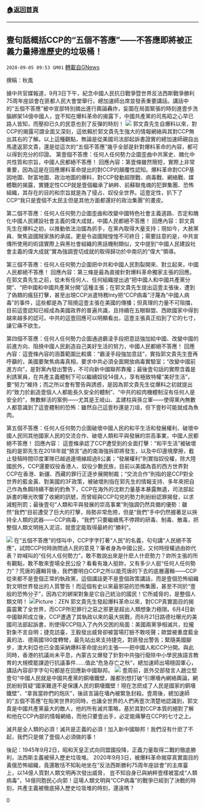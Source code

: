 ###  [:house:返回首頁](https://github.com/ourhimalayas/txt)
---

## 壹句話概括CCP的“五個不答應”——不答應即將被正義力量掃進歷史的垃圾桶！
`2020-09-05 09:53 GM01` [轉載自GNews](https://gnews.org/zh-hant/335271/)

撰稿：秋風

據中共官媒報道，9月3日下午，紀念中國人民抗日戰爭暨世界反法西斯戰爭勝利75周年座談會在匪都人民大會堂舉行，總加速師出席並發表重要講話。講話中的“五個不答應”被中宣部特別摘出進行輿論轟炸，妄圖在局面緊張的時刻進壹步洗腦綁架14億中國人，豈不知在爆料革命的揭露下，中國共產黨的司馬昭之心早已路人皆知，而壓抑已久的民意也到了反彈的時刻！
![](https://s3.amazonaws.com/gnews-media-offload/wp-content/uploads/2020/09/05092859/%E4%B8%8B%E8%BD%BD.jpg)
郭文貴先生自爆料以來，對CCP的揭露可謂全面又深刻，這依賴於郭文貴先生強大的情報網絡與其對CCP無出其右的了解。以上這種觀點，無論是從美國司法部起訴書證實的總加速師親自出馬遣返郭文貴，還是從這次的“五個不答應”幾乎全部是針對爆料革命的內容，都可以得到充分的印證。
第壹個不答應：任何人任何勢力企圖歪曲中共黨史、醜化中共性質和宗旨，中國人民都絕不答應！
回應內容：第壹條雖然簡短，實際上非常重要，因為這是在回應爆料革命提出的對CCP的顛覆性認知。爆料革命對CCP基因地圖、財富地圖、政治地圖的爆料，對CCP發動超限戰、病毒戰、網絡戰、媒體戰的揭露，實錘定性CCP就是壹個繼承了納粹、前蘇聯鬼魂的犯罪集團、恐怖組織，其存在的目的和宗旨就是為了侵占、奴役全世界。這壹定性，扒下了CCP“我只是壹個不太民主但是其他方面都還好的政治集團”的畫皮。



第二個不答應：任何人任何勢力企圖歪曲和改變中國特色社會主義道路、否定和醜化中國人民建設社會主義的偉大成就，中國人民都絕不答應！
回應內容：郭文貴先生在爆料之初，以推動依法治國為抓手，在黨內取得大量支持；現如今，大赦黨員、聚焦盜國賊家族的承諾，更是令盜國賊惶惶不可終日；需要註意的是，中共宣傳所使用的術語實際上與黑社會組織的黑話機制類似，文中提到“中國人民建設社會主義的偉大成就”實為強調壹切成就的取得歸功於中南坑的“偉大”領導。



第三個不答應：任何人任何勢力企圖把中共和中國人民割裂開來、對立起來，中國人民都絕不答應！
回應內容：第三條是最為直接針對爆料革命獨家主張的回應。在郭文貴先生之前，從未有任何人、任何組織提出過“把中國人和中國共產黨分開”、“把中國和中國共產黨分開”這種主張；在郭文貴先生提出這壹主張後，遭到了偽類的瘋狂打擊，甚至出現CCP派遣特務Inty把“CCP病毒”汙蔑為“中國人病毒”的事件，這些都是為了阻撓這壹主張在美國的傳播；但真理的力量不可阻擋，目前這壹認知已經成為美國政界的普遍共識，且持續在五眼聯盟、西歐國家中得到越來越多的認可。中共的這壹回應可以明顯看出，這壹主張真正掐到了它的七寸，讓它痛不欲生。



第四個不答應：任何人任何勢力企圖通過霸淩手段把意誌強加給中國、改變中國的前進方向、阻撓中國人民創造自己美好生活的努力，中國人民都絕不答應！
回應內容：這壹條內容的涵蓋範圍比較廣：“霸淩手段強加意誌”，實指郭文貴先生壹再呼籲的，美國要聚焦病毒真相，要求中共必須全面開放病毒實驗室；“改變中國前進方向”，是對黨內發出警告，不可向新中國聯邦靠攏；最後壹句話的實際含義是利誘黨員，在共產主義體制下可以繼續奴役14億人，享有極致特權“美好生活”，要“努力”維持；而之所以會有警告與誘惑，是因為郭文貴先生從爆料之初就提出的“致力於創造壹個人人都能長久安全的體制”、“中共的絞肉機體制沒有任何人是安全的”，無數鮮活的案例——尤其是王岐山、孟建柱與孫立軍——使得黨內無數人都意識到了這壹體制的恐怖：雖然自己這壹秒還是刀俎，但下壹秒可能就成為魚肉。



第五個不答應：任何人任何勢力企圖破壞中國人民的和平生活和發展權利、破壞中國人民同其他國家人民的交流合作、破壞人類和平與發展的崇高事業，中國人民都絕不答應！
回應內容： 這壹條承認了CCP遭受到的全面打擊：“和平生活”被破壞指的是郭先生在2018年就“預言”過的南海強拆即將發生，以及中印邊境摩擦，截止發稿時間印度軍隊已越過邊境線超過8公裏；“發展權利”則實指奴役權，除大陸國民外，CCP還要奴役香港人、奴役少數民族，目前以美國為首的西方世界對CCP在香港、新疆、西藏的罪行正逐步展開制裁；“交流合作”則指的是CCP對全世界的藍金黃、對美國的3F政策，被破壞則指在郭先生的情報支持、多年來把自己作為魚餌持續不斷的釣魚下，CCP在海外的沈默力量基本暴露無遺，司法部起訴書的曝光吹響了收網的訊號，而曾經與CCP勾兌的勢力則紛紛認罪揭發，以求減輕刑罰；最後壹句“人類和平與發展的崇高事業”則強調仍然具備的優勢：雖然“我們”目前遭受了巨大的打擊，局勢非常危險，但是“我們”手中仍然握著足以挾持全人類的武器——CCP病毒，“我們”只要繼續馬不停蹄的研毒、制毒、散毒，把整個人類文明拖入泥沼，就壹定能取得最終的“勝利”。


![](https://s3.amazonaws.com/gnews-media-offload/wp-content/uploads/2020/09/05093738/images.jpg)
在“五個不答應”的怪叫中，CCP字字打著“人民”的名義，句句講“人民絕不答應”，試問CCP何時詢問過人民的意見？筆者身為中國公民，又何時授權過由妳代表？妳喊叫的“任何人任何勢力”，敢不敢說出來是什麽人什麽勢力？妳所主張的所有觀點，敢不敢來壹場全民公投？看看有幾人挺妳，又有多少人挺“任何人任何勢力”？荒唐的邏輯背後，我們要明白CCP之所以能荒唐的下去的底層邏輯——CCP從來都不是壹個正常的執政黨，這個講話更不是壹個政策講話，而是壹個恐怖組織對文明世界發出的人質警告！而這個有史以來最邪惡的恐怖集團，甚至不同於“壹般的恐怖分子”，因為它的綁架對象是它自己統治的國民！它所威脅的，是整個人類文明！
![](https://s3.amazonaws.com/gnews-media-offload/wp-content/uploads/2020/09/05101212/image0-1.png)Picture：ZEN
郭文貴先生發起爆料革命以來，對CCP真實面目的揭露震驚了全世界，而CCP所犯罪行之惡之邪更是超出人類想象力極限。6月4日新中國聯邦成立後，CCP遭遇了其執政以來的最大挑戰，而8月21日路德社曝光的美國司法部起訴書，則使得CCP陷入了內外交困的局面：美國兩黨爭相滅共，拉攏對象不言自明；捷克訪臺，王毅發出威脅卻被當場打臉不敢吱聲；歐盟被重度藍金黃的法、德兩國180度轉彎，最先站出來支持捷克，對匪發出警告；緊隨美國腳步，澳大利亞也已全面采納爆料革命提出的主張——把中國人和CCP分開。與此同時，香港的抗議尚未平息，內蒙古又爆發了針對中共強行廢除中小學民族語言教育的大規模罷課遊行抗議事件……值此“危急存亡之秋”，總加速師出場穩固軍心，講話內容卻字字句句都是在回應新中國聯邦。
![](https://s3.amazonaws.com/gnews-media-offload/wp-content/uploads/2020/09/05094828/images-1.jpg)
壹周前，匪外交部發言人趙立堅壹句“中國人民就是中國共產黨的銅墻鐵壁，誰都別想打破”引爆墻內網絡輿論，網民紛紛質疑“國家難道不是保護人民的銅墻鐵壁！現在怎麽成了人民是國家的銅墻鐵壁”、“拿我當妳們的炮灰”，後該言論在墻內被緊急封殺。壹周後，總加速師的“五個不答應”在貽笑世界的同時，也讓全世界的人們再壹次清楚地認識到，郭文貴是中國共產黨最大的敵人，他的所有滅共策略，基於其對CCP本質的絕對了解和他在CCP內部的情報網絡，而他只要壹出手，必定能痛擊在CCP的七寸之上。

滅共是全人類的必須！滅共是正義的必須！加入新中國聯邦！我們沒有什麽了不起，我們只是做了壹個人必須做的事！

後記：1945年9月2日，昭和天皇正式向同盟國投降，正義力量取得二戰的徹底勝利，法西斯主義被掃入歷史垃圾堆。
2020年9月3日，被爆料革命揭穿真實面目的黃俄恐怖組織，竟還敢恬不知恥地坐在“反法西斯勝利75周年座談會”的主席臺上，以14億人質對人類文明再次發出威脅， 豈不知自身已與納粹壹樣被當成“人類病毒”，14億同胞民心向郭！這場人類文明與“CCP病毒”的戰爭已經到了決戰的時刻，共產主義被徹底掃入歷史垃圾堆的時刻，還遠嗎？



0
